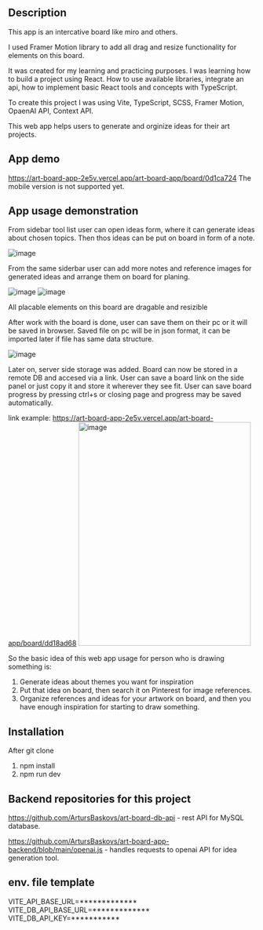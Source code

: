 ## Description
This app is an intercative board like miro and others. 

I used Framer Motion library to add all drag and resize functionality for elements on this board.

It was created for my learning and practicing purposes. I was learning how to build a project using React. How to use available libraries, integrate an api, how to implement basic React tools and concepts with TypeScript.

To create this project I was using Vite, TypeScript, SCSS, Framer Motion, OpaenAI API, Context API.

This web app helps users to generate and orginize ideas for their art projects. 

## App demo
https://art-board-app-2e5v.vercel.app/art-board-app/board/0d1ca724
The mobile version is not supported yet.

## App usage demonstration
From sidebar tool list user can open ideas form, where it can generate ideas about chosen topics. Then thos ideas can be put on board in form of a note.

![image](https://github.com/user-attachments/assets/db8669a6-0bb1-49d2-823c-aec2316278da)

From the same siderbar user can add more notes and reference images for generated ideas and arrange them on board for planing.

![image](https://github.com/user-attachments/assets/ab3130c0-6efa-4348-8d67-4755ca700317)
![image](https://github.com/user-attachments/assets/6db520b9-4a72-49b9-99c6-a349916e104c)

All placable elements on this board are dragable and resizible

After work with the board is done, user can save them on their pc or it will be saved in browser. Saved file on pc will be in json format, it can be imported later if file has same data structure.

![image](https://github.com/user-attachments/assets/ed69ccb8-07c9-4ea4-ab3d-47283c24eff9)

Later on, server side storage was added. Board can now be stored in a remote DB and accesed via a link. User can save a board link on the side panel or just copy it and store it wherever they see fit. User can save board progress by pressing ctrl+s or closing page and progress may be saved automatically.

link example: https://art-board-app-2e5v.vercel.app/art-board-app/board/dd18ad68
<img width="351" height="456" alt="image" src="https://github.com/user-attachments/assets/87712bb1-c090-456a-9f97-d945c6694619" />


So the basic idea of this web app usage for person who is drawing something is:
1. Generate ideas about themes you want for inspiration
2. Put that idea on board, then search it on Pinterest for image references.
3. Organize references and ideas for your artwork on board, and then you have enough inspiration for starting to draw something.

## Installation
After git clone
1. npm install
2. npm run dev
## Backend repositories for this project

https://github.com/ArtursBaskovs/art-board-db-api - rest API for MySQL database.

https://github.com/ArtursBaskovs/art-board-app-backend/blob/main/openai.js - handles requests to openai API for idea generation tool.

## env. file template
VITE_API_BASE_URL=*************
VITE_DB_API_BASE_URL=*************
VITE_DB_API_KEY=***********



